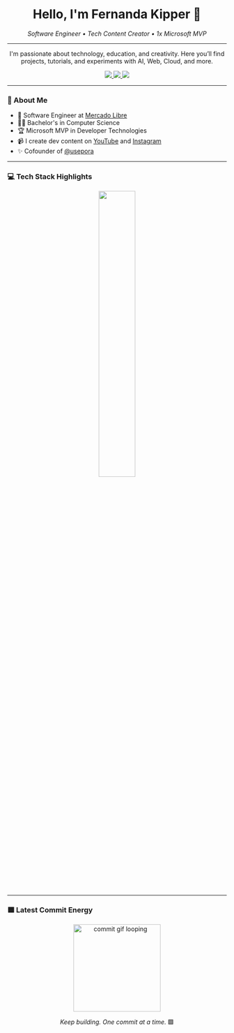 <h1 align="center">Hello, I'm Fernanda Kipper 👋</h1>

<p align="center">
  <em>Software Engineer • Tech Content Creator • 1x Microsoft MVP</em>
</p>

---

<p align="center">
  I'm passionate about technology, education, and creativity.  
  Here you’ll find projects, tutorials, and experiments with AI, Web, Cloud, and more.
</p>

<p align="center">
  <a href="https://www.linkedin.com/in/fernanda-kipper-5958a61a9/">
    <img src="https://img.shields.io/badge/-LinkedIn-00ff99?style=flat-square&logo=Linkedin&logoColor=white">
  </a>
  <a href="https://fernandakipper.com/">
    <img src="https://img.shields.io/badge/-Website-00ff99?style=flat-square&logo=Google-Chrome&logoColor=white">
  </a>
  <a href="mailto:contato@fernandakipper.com">
    <img src="https://img.shields.io/badge/-contato@fernandakipper.com-00ff99?style=flat-square&logo=Gmail&logoColor=white">
  </a>
</p>

---

### 🧠 About Me

- 🔭 Software Engineer at [Mercado Libre](https://www.mercadolivre.com.br/)
- 🧑‍🏫 Bachelor's in Computer Science
- 🏆 Microsoft MVP in Developer Technologies
- 📹 I create dev content on [YouTube](https://www.youtube.com/@kipperdev) and [Instagram](https://www.instagram.com/kipper.dev/)
- ✨ Cofounder of [@usepora](https://usepora.com.br/)

---

### 💻 Tech Stack Highlights

<p align="center">
  <img width="41%" src="https://github-readme-stats.vercel.app/api/top-langs/?username=Fernanda-Kipper&layout=compact&hide_border=true&title_color=00ff99&text_color=ffffff&bg_color=0d1117" />
</p>

---

### 🟩 Latest Commit Energy

<p align="center">
  <img src="https://github.com/Fernanda-Kipper/Fernanda-Kipper/blob/main/commit-animation.gif" width="200px" alt="commit gif looping" />
</p>

<p align="center">
  <em>Keep building. One commit at a time.</em> 🟩
</p>

